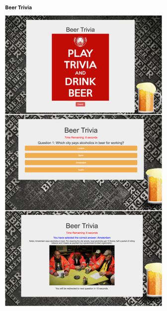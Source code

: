 ### Beer Trivia
![Alt text](./preview1.png?raw=true "Preview 1")
![Alt text](./preview2.png?raw=true "Preview 2")
![Alt text](./preview3.png?raw=true "Preview 3")